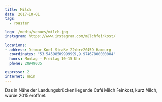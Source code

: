 ```yaml
---
title: Milch
date: 2017-10-01
tags:
  - roaster

logo: /media/venues/milch.jpg
instagram: https://www.instagram.com/milchfeinkost/

locations:
- address: Ditmar-Koel-Straße 22<br>20459 Hamburg
  coordinates: "53.54598509999999,9.97467800000004"
  hours: Montag – Freitag 10–15 Uhr
  phone: 20949035

espresso: 2
internet: nein
---
```


Das in Nähe der Landungsbrücken liegende Café Milch Feinkost, kurz Milch, wurde 2015 eröffnet.